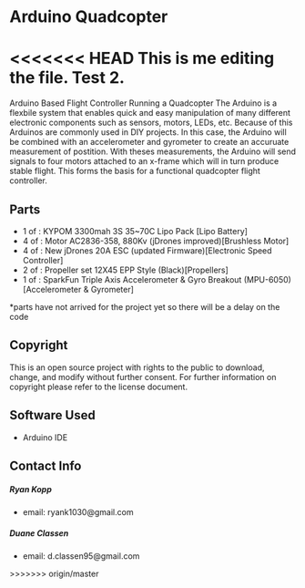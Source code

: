 <H1>Arduino Quadcopter</H1>

<<<<<<< HEAD
This is me editing the file.
Test 2.
=======
Arduino Based Flight Controller Running a Quadcopter
The Arduino is a flexbile system that enables quick and easy manipulation of many different electronic components such as sensors, motors, LEDs, etc. Because of this Arduinos are commonly used in DIY projects. In this case, the Arduino will be combined with an accelerometer and gyrometer to create an accuruate measurement of postition. With theses measurements, the Arduino will send signals to four motors attached to an x-frame which will in turn produce stable flight. This forms the basis for a functional quadcopter flight controller.

<H2>Parts</H2>
<ul>
<li>1 of : KYPOM 3300mah 3S 35~70C Lipo Pack [Lipo Battery]</li>
<li>4 of : Motor AC2836-358, 880Kv (jDrones improved)[Brushless Motor]</li>
<li>4 of : New jDrones 20A ESC (updated Firmware)[Electronic Speed Controller]</li>
<li>2 of : Propeller set 12X45 EPP Style (Black)[Propellers]</li>
<li>1 of : SparkFun Triple Axis Accelerometer & Gyro Breakout (MPU-6050)[Accelerometer & Gyrometer]</li>
</ul>
*parts have not arrived for the project yet so there will be a delay on the code


<H2>Copyright</H2>

This is an open source project with rights to the public to download, change, and modify without further consent. For further information on copyright please refer to the license document.

<H2>Software Used</H2>
<ul>
  <li>Arduino IDE</li>
</ul>

<H2>Contact Info</H2>

<H5>Ryan Kopp</H5>
<ul>
  <li>email: ryank1030@gmail.com</li>
</ul>

<H5>Duane Classen</H5>
<ul>
  <li>email: d.classen95@gmail.com</li>
</ul>
>>>>>>> origin/master
